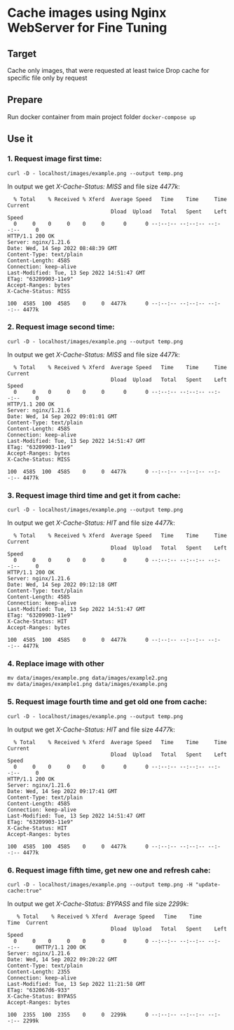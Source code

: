 # Cache images using Nginx WebServer for Fine Tuning 
## Target 
Cache only images, that were requested at least twice 
Drop cache for specific file only by request 
 
## Prepare 
Run docker container from main project folder 
`docker-compose up`

## Use it 
### 1. Request image first time: 
`curl -D - localhost/images/example.png --output temp.png` 
 
In output we get *X-Cache-Status: MISS* and file size *4477k*:
```
  % Total    % Received % Xferd  Average Speed   Time    Time     Time  Current
                                 Dload  Upload   Total   Spent    Left  Speed
  0     0    0     0    0     0      0      0 --:--:-- --:--:-- --:--:--     0
HTTP/1.1 200 OK
Server: nginx/1.21.6
Date: Wed, 14 Sep 2022 08:48:39 GMT
Content-Type: text/plain
Content-Length: 4585
Connection: keep-alive
Last-Modified: Tue, 13 Sep 2022 14:51:47 GMT
ETag: "63209903-11e9"
Accept-Ranges: bytes
X-Cache-Status: MISS

100  4585  100  4585    0     0  4477k      0 --:--:-- --:--:-- --:--:-- 4477k
```
 
### 2. Request image second time: 
`curl -D - localhost/images/example.png --output temp.png` 
 
In output we get *X-Cache-Status: MISS* and file size *4477k*:
```
  % Total    % Received % Xferd  Average Speed   Time    Time     Time  Current
                                 Dload  Upload   Total   Spent    Left  Speed
  0     0    0     0    0     0      0      0 --:--:-- --:--:-- --:--:--     0
HTTP/1.1 200 OK
Server: nginx/1.21.6
Date: Wed, 14 Sep 2022 09:01:01 GMT
Content-Type: text/plain
Content-Length: 4585
Connection: keep-alive
Last-Modified: Tue, 13 Sep 2022 14:51:47 GMT
ETag: "63209903-11e9"
Accept-Ranges: bytes
X-Cache-Status: MISS

100  4585  100  4585    0     0  4477k      0 --:--:-- --:--:-- --:--:-- 4477k
```
 
### 3. Request image third time and get it from cache: 
`curl -D - localhost/images/example.png --output temp.png` 

In output we get *X-Cache-Status: HIT* and file size *4477k*:
``` 
  % Total    % Received % Xferd  Average Speed   Time    Time     Time  Current
                                 Dload  Upload   Total   Spent    Left  Speed
  0     0    0     0    0     0      0      0 --:--:-- --:--:-- --:--:--     0
HTTP/1.1 200 OK
Server: nginx/1.21.6
Date: Wed, 14 Sep 2022 09:12:18 GMT
Content-Type: text/plain
Content-Length: 4585
Connection: keep-alive
Last-Modified: Tue, 13 Sep 2022 14:51:47 GMT
ETag: "63209903-11e9"
X-Cache-Status: HIT
Accept-Ranges: bytes

100  4585  100  4585    0     0  4477k      0 --:--:-- --:--:-- --:--:-- 4477k
```

### 4. Replace image with other
```
mv data/images/example.png data/images/example2.png 
mv data/images/example1.png data/images/example.png
``` 

### 5. Request image fourth time and get old one from cache: 
`curl -D - localhost/images/example.png --output temp.png` 

In output we get *X-Cache-Status: HIT* and file size *4477k*:
``` 
  % Total    % Received % Xferd  Average Speed   Time    Time     Time  Current
                                 Dload  Upload   Total   Spent    Left  Speed
  0     0    0     0    0     0      0      0 --:--:-- --:--:-- --:--:--     0
HTTP/1.1 200 OK
Server: nginx/1.21.6
Date: Wed, 14 Sep 2022 09:17:41 GMT
Content-Type: text/plain
Content-Length: 4585
Connection: keep-alive
Last-Modified: Tue, 13 Sep 2022 14:51:47 GMT
ETag: "63209903-11e9"
X-Cache-Status: HIT
Accept-Ranges: bytes

100  4585  100  4585    0     0  4477k      0 --:--:-- --:--:-- --:--:-- 4477k
``` 

### 6. Request image fifth time, get new one and refresh cahe: 
`curl -D - localhost/images/example.png --output temp.png -H "update-cache:true"` 
 
In output we get *X-Cache-Status: BYPASS* and file size *2299k*:
``` 
   % Total    % Received % Xferd  Average Speed   Time    Time     Time  Current
                                 Dload  Upload   Total   Spent    Left  Speed
  0     0    0     0    0     0      0      0 --:--:-- --:--:-- --:--:--     0HTTP/1.1 200 OK
Server: nginx/1.21.6
Date: Wed, 14 Sep 2022 09:20:22 GMT
Content-Type: text/plain
Content-Length: 2355
Connection: keep-alive
Last-Modified: Tue, 13 Sep 2022 11:21:58 GMT
ETag: "632067d6-933"
X-Cache-Status: BYPASS
Accept-Ranges: bytes

100  2355  100  2355    0     0  2299k      0 --:--:-- --:--:-- --:--:-- 2299k
``` 
